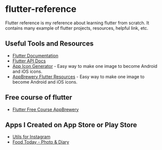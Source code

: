 # flutter-reference
Flutter reference is my reference about learning flutter from scratch. It contains many example of flutter projects, resources, helpful link, etc.

## Useful Tools and Resources

- [Flutter Documentation](https://flutter.dev/docs)
- [Flutter API Docs](https://api.flutter.dev/)
- [App Icon Generator](https://appicon.co/) - Easy way to make one image to become Android and iOS icons.
- [AppBrewery Flutter Resources](https://github.com/gunantosteven/Flutter-Course-Resources/) - Easy way to make one image to become Android and iOS icons.


## Free course of flutter

- [Flutter Free Course AppBrewery](https://www.appbrewery.co/p/intro-to-flutter)

## Apps I Created on App Store or Play Store

- [Utils for Instagram](https://play.google.com/store/apps/details?id=com.ungapps.instagramhelper)
- [Food Today - Photo & Diary](https://foodtoday.ungapps.com)
